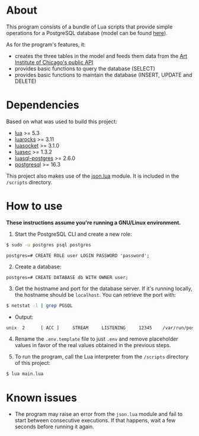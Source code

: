 # About

This program consists of a bundle of Lua scripts that provide simple operations
for a PostgreSQL database (model can be found <a href="ERD.png">here</a>).

As for the program's features, it:

* creates the three tables in the model and feeds them data from the
<a href="https://api.artic.edu/docs">Art Institute of Chicago's public API</a>
* provides basic functions to query the database (SELECT)
* provides basic functions to maintain the database (INSERT, UPDATE and DELETE)

# Dependencies

Based on what was used to build this project:

* <a href="https://www.lua.org/">lua</a> >= 5.3
* <a href="https://luarocks.org">luarocks</a> >= 3.11
* <a href="https://lunarmodules.github.io/luasocket">luasocket</a> >= 3.1.0
* <a href="https://github.com/lunarmodules/luasec">luasec</a> >= 1.3.2
* <a href="https://lunarmodules.github.io/luasql">luasql-postgres</a> >= 2.6.0
* <a href="https://www.postgresql.org">postgresql</a> >= 16.3

This project also makes use of the <a href="https://github.com/rxi/json.lua">json.lua</a> module. It is included in the `/scripts` directory.

# How to use

**These instructions assume you're running a GNU/Linux environment.**

1. Start the PostgreSQL CLI and create a new role:
~~~bash
$ sudo -u postgres psql postgres
~~~
~~~
postgres=# CREATE ROLE user LOGIN PASSWORD 'password';
~~~

2. Create a database:
~~~
postgres=# CREATE DATABASE db WITH OWNER user;
~~~

3. Get the hostname and port for the database server. If it's running
locally, the hostname should be `localhost`. You can retrieve the port with:
~~~bash
$ netstat -l | grep PGSQL
~~~
* Output:
~~~bash
unix  2      [ ACC ]     STREAM     LISTENING     12345    /var/run/postgresql/.s.PGSQL.5432  # Port is 5432
~~~

4. Rename the `.env.template` file to just `.env` and remove placeholder
values in favor of the real values obtained in the previous steps.

6. To run the program, call the Lua interpreter from the `/scripts`
directory of this project:
~~~bash
$ lua main.lua
~~~

# Known issues

* The program may raise an error from the `json.lua` module
and fail to start between consecutive executions. If that happens,
wait a few seconds before running it again.

